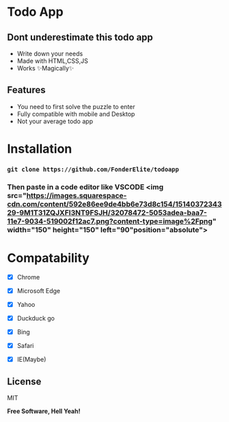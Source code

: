 # Todo App
## Dont underestimate this todo app 
- Write down your needs
- Made with HTML,CSS,JS
- Works ✨Magically✨

## Features
- You need to first solve the puzzle to enter
- Fully compatible with mobile and Desktop
- Not your average todo app 

# Installation
### ```git clone https://github.com/FonderElite/todoapp```
### Then paste in a code editor like VSCODE <img src="https://images.squarespace-cdn.com/content/592e86ee9de4bb6e73d8c154/1514037234329-9M1T31ZQJXFI3NT9FSJH/32078472-5053adea-baa7-11e7-9034-519002f12ac7.png?content-type=image%2Fpng" width="150" height="150" left="90"position="absolute">

# Compatability
- [x] Chrome
- [x] Microsoft Edge
- [x] Yahoo
- [x] Duckduck go
- [x] Bing
- [x] Safari
- [x] IE(Maybe)


## License

MIT

**Free Software, Hell Yeah!**

[//]: # (These are reference links used in the body of this note and get stripped out when the markdown processor does its job. There is no need to format nicely because it shouldn't be seen. Thanks SO - http://stackoverflow.com/questions/4823468/store-comments-in-markdown-syntax)
